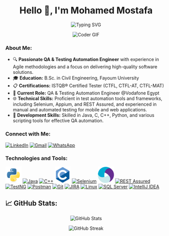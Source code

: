 <h1 align="center">Hello 👋, I'm Mohamed Mostafa</h1>

<p align="center">
 <a><img src="https://readme-typing-svg.herokuapp.com?font=Calibri&weight=275&size=40&duration=4000&pause=500&color=F7E124&center=true&vCenter=true&width=600&lines=QA+%26+Testing+Automation+Engineer" alt="Typing SVG" /></a>
</p>

<div align="center">
  <img src="https://media.giphy.com/media/Ll22OhMLAlVDb8UQWe/giphy.gif" alt="Coder GIF">
</div>

<h3 align="left">About Me:</h3>
<ul>
  <li>🔍 <strong>Passionate QA & Testing Automation Engineer</strong> with experience in Agile methodologies and a focus on delivering high-quality software solutions.</li>
  <li>🎓 <strong>Education:</strong> B.Sc. in Civil Engineering, Fayoum University</li>
  <li>📋 <strong>Certifications:</strong> ISTQB® Certified Tester (CTFL, CTFL-AT, CTFL-MAT)</li>
  <li>💼 <strong>Current Role:</strong> QA & Testing Automation Engineer @Vodafone Egypt</li>
  <li>🌐 <strong>Technical Skills:</strong> Proficient in test automation tools and frameworks, including Selenium, Appium, and REST Assured, and experienced in manual and automated testing for mobile and web applications.</li>
  <li>🔧 <strong>Development Skills:</strong> Skilled in Java, C, C++, Python, and various scripting tools for effective QA automation.</li>
</ul>

<h3 align="left">Connect with Me:</h3>
<p align="left">
  <a href="https://www.linkedin.com/in/mochxd/" target="_blank"><img src="https://cdn.jsdelivr.net/gh/devicons/devicon/icons/linkedin/linkedin-original.svg" alt="LinkedIn" height="50" width="50" /></a>
  <a href="mailto:mohameddmostafa98@gmail.com" target="_blank"><img src="https://img.icons8.com/color/48/000000/gmail.png" alt="Gmail" height="50" width="50" /></a>
  <a href="http://wa.me/+201011818952" target="_blank"><img src="https://upload.wikimedia.org/wikipedia/commons/6/6b/WhatsApp.svg" alt="WhatsApp" height="50" width="50" /></a>
</p>

<h3 align="left">Technologies and Tools:</h3>
<p>
  <a href="https://www.python.org"><img src="https://raw.githubusercontent.com/devicons/devicon/master/icons/python/python-original.svg" alt="Python" width="50" height="50"/></a>
  <a href="https://www.java.com/en/"><img src="https://cdn-icons-png.flaticon.com/512/226/226777.png" alt="Java" width="50" height="50"/></a>
  <a href="https://www.w3schools.com/cpp/"><img src="https://user-images.githubusercontent.com/25181517/192106073-90fffafe-3562-4ff9-a37e-c77a2da0ff58.png" alt="C++" width="50" height="50"/></a>
  <a href="https://www.cprogramming.com/"><img src="https://raw.githubusercontent.com/devicons/devicon/master/icons/c/c-original.svg" alt="C" width="50" height="50"/></a>
  <a href="https://www.selenium.dev/"><img src="https://miro.medium.com/v2/resize:fit:1400/1*musVE9e4bgjTWeoRmc-P_w.png" alt="Selenium" width="50" height="50"/></a>
  <a href="https://appium.io/"><img src="https://github.com/Mochxd/Mochxd/blob/main/appium.1021x1024.png" alt="Appium" width="50" height="50"/></a>
  <a href="https://rest-assured.io/"><img src="https://avatars.githubusercontent.com/u/19369327?s=200&v=4" alt="REST Assured" width="50" height="50"/></a>
  <a href="https://testng.org/"><img src="https://howtodoinjava.com/wp-content/uploads/2014/12/TestNG.png" alt="TestNG" width="50" height="50"/></a>
  <a href="https://www.postman.com/"><img src="https://www.svgrepo.com/show/354202/postman-icon.svg" alt="Postman" width="50" height="50"/></a>
  <a href="https://git-scm.com/"><img src="https://upload.wikimedia.org/wikipedia/commons/3/3f/Git_icon.svg" alt="Git" width="40" height="40"/></a>
  <a href="https://www.atlassian.com/software/jira"><img src="https://user-images.githubusercontent.com/25181517/183912952-83784e94-629d-4c34-a961-ae2ae795b662.png" alt="JIRA" width="50" height="50"/></a>
  <a href="https://www.linux.org/"><img src="https://github.com/marwin1991/profile-technology-icons/assets/76662862/2481dc48-be6b-4ebb-9e8c-3b957efe69fa" alt="Linux" width="50" height="50"/></a>
  <a href="https://www.microsoft.com/en-us/sql-server/sql-server-downloads"><img src="https://github.com/marwin1991/profile-technology-icons/assets/19180175/3b371807-db7c-45b4-8720-c0cfc901680a" alt="SQL Server" width="50" height="50"/></a>
  <a href="https://www.jetbrains.com/idea/"><img src="https://upload.wikimedia.org/wikipedia/commons/thumb/9/9c/IntelliJ_IDEA_Icon.svg/2048px-IntelliJ_IDEA_Icon.svg.png" alt="IntelliJ IDEA" width="50" height="50"/></a>
</p>

<h2 align="left">📈 GitHub Stats:</h2>
<p align="center">
  <img src="https://github-readme-stats.vercel.app/api?username=Mochxd&show_icons=true&theme=radical&include_all_commits=true&count_private=true" alt="GitHub Stats" />
</p>
<p align="center">
  <img src="https://github-readme-streak-stats.herokuapp.com/?user=Mochxd&theme=radical" alt="GitHub Streak" />
</p>
